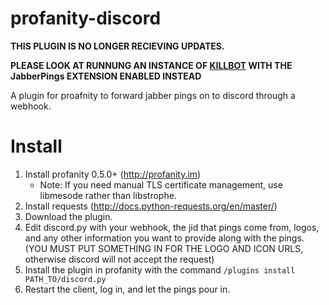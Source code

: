 # profanity-discord

**THIS PLUGIN IS NO LONGER RECIEVING UPDATES.**

**PLEASE LOOK AT RUNNUNG AN INSTANCE OF [KILLBOT](http://github.com/colcrunch/killbot) WITH THE JabberPings EXTENSION ENABLED INSTEAD**

A plugin for proafnity to forward jabber pings on to discord through a webhook.


# Install
1. Install profanity 0.5.0+ (http://profanity.im)
   * Note: If you need manual TLS certificate management, use libmesode rather than libstrophe.
2. Install requests (http://docs.python-requests.org/en/master/)
3. Download the plugin.
4. Edit discord.py with your webhook, the jid that pings come from, logos, and any other information you want to provide along with the pings. (YOU MUST PUT SOMETHING IN FOR THE LOGO AND ICON URLS, otherwise discord will not accept the request)
5. Install the plugin in profanity with the command `/plugins install PATH_TO/discord.py`
6. Restart the client, log in, and let the pings pour in.
